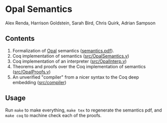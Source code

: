 # Opal Semantics

Alex Renda,
Harrison Goldstein,
Sarah Bird,
Chris Quirk,
Adrian Sampson

## Contents

1. Formalization of [Opal](https://capra.cs.cornell.edu/research/opal/) semantics ([semantics.pdf](semantics.pdf)).
2. Coq implementation of semantics ([src/OpalSemantics.v](src/OpalSemantics.v))
3. Coq implementation of an interpreter ([src/OpalInterp.v](src/OpalInterp.v))
4. Theorems and proofs over the Coq implementation of semantics ([src/OpalProofs.v](src/OpalProofs.v))
5. An unverified "compiler" from a nicer syntax to the Coq deep embedding ([src/compiler](src/compiler))

## Usage

Run `make` to make everything, `make tex` to regenerate the semantics pdf, and `make coq` to machine check each of the proofs.
